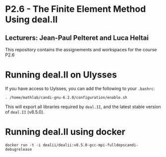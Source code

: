 P2.6 - The Finite Element Method Using deal.II
===============================================
## Lecturers: Jean-Paul Pelteret and Luca Heltai

This repository contains the assignements and workspaces for the
course P2.6

Running deal.II on Ulysses
==========================

If you have access to Uylsses, you can add the following to your `.bashrc`:

	. /home/mathlab/candi-gnu-6.2.0/configuration/enable.sh

This will export all libraries required by `deal.II`, and the latest stable  version of `deal.II` (v8.5.0).

Running deal.II using docker
============================

```
docker run -t -i dealii/dealii:v8.5.0-gcc-mpi-fulldepscandi-debugrelease

```


